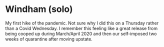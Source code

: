 # Windham (solo)

My first hike of the pandemic. Not sure why I did this on a Thursday rather than a Covid Wednesday. I remember this feeling like a great release from being cooped up during March/April 2020 and then our self-imposed two weeks of quarantine after moving upstate.
